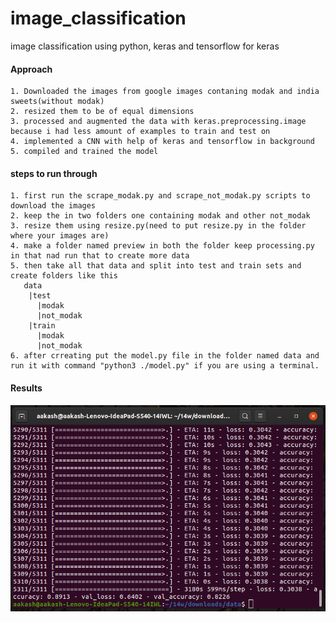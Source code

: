 # image_classification
image classification using python, keras and tensorflow for keras 

  #### Approach
    1. Downloaded the images from google images contaning modak and india sweets(without modak)
    2. resized them to be of equal dimensions
    3. processed and augmented the data with keras.preprocessing.image because i had less amount of examples to train and test on
    4. implemented a CNN with help of keras and tensorflow in background
    5. compiled and trained the model 
 #### steps to run through
    1. first run the scrape_modak.py and scrape_not_modak.py scripts to download the images
    2. keep the in two folders one containing modak and other not_modak
    3. resize them using resize.py(need to put resize.py in the folder where your images are)
    4. make a folder named preview in both the folder keep processing.py in that nad run that to create more data
    5. then take all that data and split into test and train sets and create folders like this 
       data
        |test
          |modak
          |not_modak
        |train
          |modak
          |not_modak
    6. after crreating put the model.py file in the folder named data and run it with command "python3 ./model.py" if you are using a terminal.
 #### Results
 ![result](https://raw.githubusercontent.com/Aakash-kaushik/image_classification/master/result.png)
